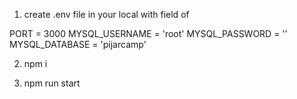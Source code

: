 1. create .env file in your local with field of

PORT = 3000
MYSQL_USERNAME = 'root'
MYSQL_PASSWORD = ''
MYSQL_DATABASE = 'pijarcamp'

2. npm i

3. npm run start